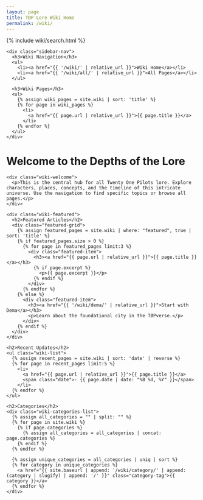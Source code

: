 ```yaml
---
layout: page
title: TØP Lore Wiki Home
permalink: /wiki/
---
```


<div class="wiki-container">
  <aside class="wiki-sidebar">
    {% include wiki/search.html %}
    
    <div class="sidebar-nav">
      <h3>Wiki Navigation</h3>
      <ul>
        <li><a href="{{ '/wiki/' | relative_url }}">Wiki Home</a></li>
        <li><a href="{{ '/wiki/all/' | relative_url }}">All Pages</a></li>
      </ul>
      
      <h3>Wiki Pages</h3>
      <ul>
        {% assign wiki_pages = site.wiki | sort: 'title' %}
        {% for page in wiki_pages %}
          <li>
            <a href="{{ page.url | relative_url }}">{{ page.title }}</a>
          </li>
        {% endfor %}
      </ul>
    </div>
  </aside>

  <main class="wiki-content">
    <h1>Welcome to the Depths of the Lore</h1>
    
    <div class="wiki-welcome">
      <p>This is the central hub for all Twenty One Pilots lore. Explore characters, places, concepts, and the timeline of this intricate universe. Use the navigation to find specific topics or browse all pages.</p>
    </div>
    
    <div class="wiki-featured">
      <h2>Featured Articles</h2>
      <div class="featured-grid">
        {% assign featured_pages = site.wiki | where: "featured", true | sort: 'title' %}
        {% if featured_pages.size > 0 %}
          {% for page in featured_pages limit:3 %}
            <div class="featured-item">
              <h3><a href="{{ page.url | relative_url }}">{{ page.title }}</a></h3>
              {% if page.excerpt %}
                <p>{{ page.excerpt }}</p>
              {% endif %}
            </div>
          {% endfor %}
        {% else %}
          <div class="featured-item">
            <h3><a href="{{ '/wiki/dema/' | relative_url }}">Start with Dema</a></h3>
            <p>Learn about the foundational city in the TØPverse.</p>
          </div>
        {% endif %}
      </div>
    </div>
    
    <h2>Recent Updates</h2>
    <ul class="wiki-list">
      {% assign recent_pages = site.wiki | sort: 'date' | reverse %}
      {% for page in recent_pages limit:5 %}
        <li>
          <a href="{{ page.url | relative_url }}">{{ page.title }}</a>
          <span class="date">- {{ page.date | date: "%B %d, %Y" }}</span>
        </li>
      {% endfor %}
    </ul>
    
    <h2>Categories</h2>
    <div class="wiki-categories-list">
      {% assign all_categories = "" | split: "" %}
      {% for page in site.wiki %}
        {% if page.categories %}
          {% assign all_categories = all_categories | concat: page.categories %}
        {% endif %}
      {% endfor %}
      
      {% assign unique_categories = all_categories | uniq | sort %}
      {% for category in unique_categories %}
        <a href="{{ site.baseurl | append: '/wiki/category/' | append: (category | slugify) | append: '/' }}" class="category-tag">{{ category }}</a>
      {% endfor %}
    </div>
  </main>
</div>